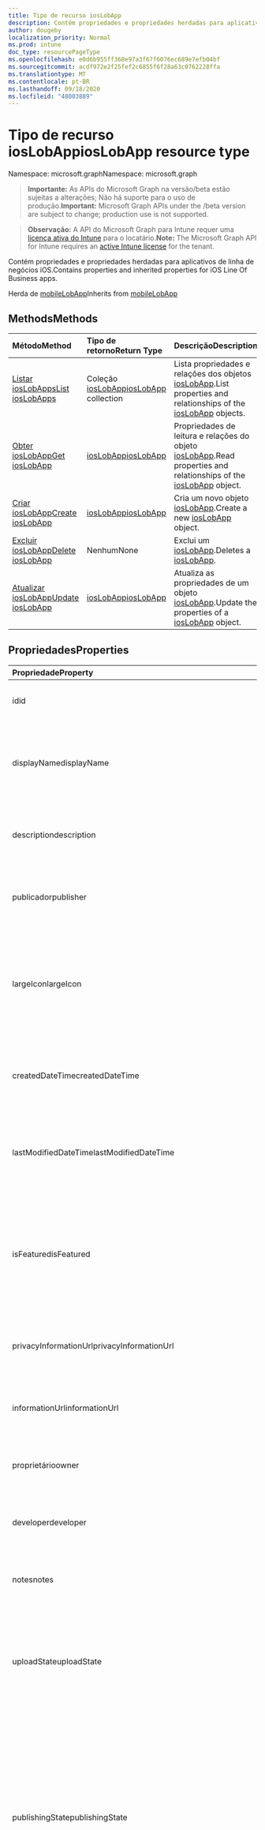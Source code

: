 ```yaml
---
title: Tipo de recurso iosLobApp
description: Contém propriedades e propriedades herdadas para aplicativos de linha de negócios iOS.
author: dougeby
localization_priority: Normal
ms.prod: intune
doc_type: resourcePageType
ms.openlocfilehash: e0d6b955ff368e97a3f67f6076ec689e7efb04bf
ms.sourcegitcommit: acdf972e2f25fef2c6855f6f28a63c0762228ffa
ms.translationtype: MT
ms.contentlocale: pt-BR
ms.lasthandoff: 09/18/2020
ms.locfileid: "48003889"
---
```

# <a name="ioslobapp-resource-type"></a><span data-ttu-id="9aefa-103">Tipo de recurso iosLobApp</span><span class="sxs-lookup"><span data-stu-id="9aefa-103">iosLobApp resource type</span></span>

<span data-ttu-id="9aefa-104">Namespace: microsoft.graph</span><span class="sxs-lookup"><span data-stu-id="9aefa-104">Namespace: microsoft.graph</span></span>

> <span data-ttu-id="9aefa-105">**Importante:** As APIs do Microsoft Graph na versão/beta estão sujeitas a alterações; Não há suporte para o uso de produção.</span><span class="sxs-lookup"><span data-stu-id="9aefa-105">**Important:** Microsoft Graph APIs under the /beta version are subject to change; production use is not supported.</span></span>

> <span data-ttu-id="9aefa-106">**Observação:** A API do Microsoft Graph para Intune requer uma [licença ativa do Intune](https://go.microsoft.com/fwlink/?linkid=839381) para o locatário.</span><span class="sxs-lookup"><span data-stu-id="9aefa-106">**Note:** The Microsoft Graph API for Intune requires an [active Intune license](https://go.microsoft.com/fwlink/?linkid=839381) for the tenant.</span></span>

<span data-ttu-id="9aefa-107">Contém propriedades e propriedades herdadas para aplicativos de linha de negócios iOS.</span><span class="sxs-lookup"><span data-stu-id="9aefa-107">Contains properties and inherited properties for iOS Line Of Business apps.</span></span>


<span data-ttu-id="9aefa-108">Herda de [mobileLobApp](../resources/intune-apps-mobilelobapp.md)</span><span class="sxs-lookup"><span data-stu-id="9aefa-108">Inherits from [mobileLobApp](../resources/intune-apps-mobilelobapp.md)</span></span>

## <a name="methods"></a><span data-ttu-id="9aefa-109">Methods</span><span class="sxs-lookup"><span data-stu-id="9aefa-109">Methods</span></span>
|<span data-ttu-id="9aefa-110">Método</span><span class="sxs-lookup"><span data-stu-id="9aefa-110">Method</span></span>|<span data-ttu-id="9aefa-111">Tipo de retorno</span><span class="sxs-lookup"><span data-stu-id="9aefa-111">Return Type</span></span>|<span data-ttu-id="9aefa-112">Descrição</span><span class="sxs-lookup"><span data-stu-id="9aefa-112">Description</span></span>|
|:---|:---|:---|
|[<span data-ttu-id="9aefa-113">Listar iosLobApps</span><span class="sxs-lookup"><span data-stu-id="9aefa-113">List iosLobApps</span></span>](../api/intune-apps-ioslobapp-list.md)|<span data-ttu-id="9aefa-114">Coleção [iosLobApp](../resources/intune-apps-ioslobapp.md)</span><span class="sxs-lookup"><span data-stu-id="9aefa-114">[iosLobApp](../resources/intune-apps-ioslobapp.md) collection</span></span>|<span data-ttu-id="9aefa-115">Lista propriedades e relações dos objetos [iosLobApp](../resources/intune-apps-ioslobapp.md).</span><span class="sxs-lookup"><span data-stu-id="9aefa-115">List properties and relationships of the [iosLobApp](../resources/intune-apps-ioslobapp.md) objects.</span></span>|
|[<span data-ttu-id="9aefa-116">Obter iosLobApp</span><span class="sxs-lookup"><span data-stu-id="9aefa-116">Get iosLobApp</span></span>](../api/intune-apps-ioslobapp-get.md)|[<span data-ttu-id="9aefa-117">iosLobApp</span><span class="sxs-lookup"><span data-stu-id="9aefa-117">iosLobApp</span></span>](../resources/intune-apps-ioslobapp.md)|<span data-ttu-id="9aefa-118">Propriedades de leitura e relações do objeto [iosLobApp](../resources/intune-apps-ioslobapp.md).</span><span class="sxs-lookup"><span data-stu-id="9aefa-118">Read properties and relationships of the [iosLobApp](../resources/intune-apps-ioslobapp.md) object.</span></span>|
|[<span data-ttu-id="9aefa-119">Criar iosLobApp</span><span class="sxs-lookup"><span data-stu-id="9aefa-119">Create iosLobApp</span></span>](../api/intune-apps-ioslobapp-create.md)|[<span data-ttu-id="9aefa-120">iosLobApp</span><span class="sxs-lookup"><span data-stu-id="9aefa-120">iosLobApp</span></span>](../resources/intune-apps-ioslobapp.md)|<span data-ttu-id="9aefa-121">Cria um novo objeto [iosLobApp](../resources/intune-apps-ioslobapp.md).</span><span class="sxs-lookup"><span data-stu-id="9aefa-121">Create a new [iosLobApp](../resources/intune-apps-ioslobapp.md) object.</span></span>|
|[<span data-ttu-id="9aefa-122">Excluir iosLobApp</span><span class="sxs-lookup"><span data-stu-id="9aefa-122">Delete iosLobApp</span></span>](../api/intune-apps-ioslobapp-delete.md)|<span data-ttu-id="9aefa-123">Nenhum</span><span class="sxs-lookup"><span data-stu-id="9aefa-123">None</span></span>|<span data-ttu-id="9aefa-124">Exclui um [iosLobApp](../resources/intune-apps-ioslobapp.md).</span><span class="sxs-lookup"><span data-stu-id="9aefa-124">Deletes a [iosLobApp](../resources/intune-apps-ioslobapp.md).</span></span>|
|[<span data-ttu-id="9aefa-125">Atualizar iosLobApp</span><span class="sxs-lookup"><span data-stu-id="9aefa-125">Update iosLobApp</span></span>](../api/intune-apps-ioslobapp-update.md)|[<span data-ttu-id="9aefa-126">iosLobApp</span><span class="sxs-lookup"><span data-stu-id="9aefa-126">iosLobApp</span></span>](../resources/intune-apps-ioslobapp.md)|<span data-ttu-id="9aefa-127">Atualiza as propriedades de um objeto [iosLobApp](../resources/intune-apps-ioslobapp.md).</span><span class="sxs-lookup"><span data-stu-id="9aefa-127">Update the properties of a [iosLobApp](../resources/intune-apps-ioslobapp.md) object.</span></span>|

## <a name="properties"></a><span data-ttu-id="9aefa-128">Propriedades</span><span class="sxs-lookup"><span data-stu-id="9aefa-128">Properties</span></span>
|<span data-ttu-id="9aefa-129">Propriedade</span><span class="sxs-lookup"><span data-stu-id="9aefa-129">Property</span></span>|<span data-ttu-id="9aefa-130">Tipo</span><span class="sxs-lookup"><span data-stu-id="9aefa-130">Type</span></span>|<span data-ttu-id="9aefa-131">Descrição</span><span class="sxs-lookup"><span data-stu-id="9aefa-131">Description</span></span>|
|:---|:---|:---|
|<span data-ttu-id="9aefa-132">id</span><span class="sxs-lookup"><span data-stu-id="9aefa-132">id</span></span>|<span data-ttu-id="9aefa-133">String</span><span class="sxs-lookup"><span data-stu-id="9aefa-133">String</span></span>|<span data-ttu-id="9aefa-134">Chave da entidade.</span><span class="sxs-lookup"><span data-stu-id="9aefa-134">Key of the entity.</span></span> <span data-ttu-id="9aefa-135">Herdado de [mobileApp](../resources/intune-shared-mobileapp.md)</span><span class="sxs-lookup"><span data-stu-id="9aefa-135">Inherited from [mobileApp](../resources/intune-shared-mobileapp.md)</span></span>|
|<span data-ttu-id="9aefa-136">displayName</span><span class="sxs-lookup"><span data-stu-id="9aefa-136">displayName</span></span>|<span data-ttu-id="9aefa-137">String</span><span class="sxs-lookup"><span data-stu-id="9aefa-137">String</span></span>|<span data-ttu-id="9aefa-138">O título do aplicativo importado ou definido pelo administrador.</span><span class="sxs-lookup"><span data-stu-id="9aefa-138">The admin provided or imported title of the app.</span></span> <span data-ttu-id="9aefa-139">Herdado de [mobileApp](../resources/intune-shared-mobileapp.md)</span><span class="sxs-lookup"><span data-stu-id="9aefa-139">Inherited from [mobileApp](../resources/intune-shared-mobileapp.md)</span></span>|
|<span data-ttu-id="9aefa-140">description</span><span class="sxs-lookup"><span data-stu-id="9aefa-140">description</span></span>|<span data-ttu-id="9aefa-141">String</span><span class="sxs-lookup"><span data-stu-id="9aefa-141">String</span></span>|<span data-ttu-id="9aefa-142">A descrição do aplicativo.</span><span class="sxs-lookup"><span data-stu-id="9aefa-142">The description of the app.</span></span> <span data-ttu-id="9aefa-143">Herdado de [mobileApp](../resources/intune-shared-mobileapp.md)</span><span class="sxs-lookup"><span data-stu-id="9aefa-143">Inherited from [mobileApp](../resources/intune-shared-mobileapp.md)</span></span>|
|<span data-ttu-id="9aefa-144">publicador</span><span class="sxs-lookup"><span data-stu-id="9aefa-144">publisher</span></span>|<span data-ttu-id="9aefa-145">String</span><span class="sxs-lookup"><span data-stu-id="9aefa-145">String</span></span>|<span data-ttu-id="9aefa-146">O publicador do aplicativo.</span><span class="sxs-lookup"><span data-stu-id="9aefa-146">The publisher of the app.</span></span> <span data-ttu-id="9aefa-147">Herdado de [mobileApp](../resources/intune-shared-mobileapp.md)</span><span class="sxs-lookup"><span data-stu-id="9aefa-147">Inherited from [mobileApp](../resources/intune-shared-mobileapp.md)</span></span>|
|<span data-ttu-id="9aefa-148">largeIcon</span><span class="sxs-lookup"><span data-stu-id="9aefa-148">largeIcon</span></span>|[<span data-ttu-id="9aefa-149">mimeContent</span><span class="sxs-lookup"><span data-stu-id="9aefa-149">mimeContent</span></span>](../resources/intune-shared-mimecontent.md)|<span data-ttu-id="9aefa-150">O ícone grande, a ser exibido nos detalhes do aplicativo e usado para o carregamento do ícone.</span><span class="sxs-lookup"><span data-stu-id="9aefa-150">The large icon, to be displayed in the app details and used for upload of the icon.</span></span> <span data-ttu-id="9aefa-151">Herdado de [mobileApp](../resources/intune-shared-mobileapp.md)</span><span class="sxs-lookup"><span data-stu-id="9aefa-151">Inherited from [mobileApp](../resources/intune-shared-mobileapp.md)</span></span>|
|<span data-ttu-id="9aefa-152">createdDateTime</span><span class="sxs-lookup"><span data-stu-id="9aefa-152">createdDateTime</span></span>|<span data-ttu-id="9aefa-153">DateTimeOffset</span><span class="sxs-lookup"><span data-stu-id="9aefa-153">DateTimeOffset</span></span>|<span data-ttu-id="9aefa-154">A data e a hora da criação do aplicativo.</span><span class="sxs-lookup"><span data-stu-id="9aefa-154">The date and time the app was created.</span></span> <span data-ttu-id="9aefa-155">Herdado de [mobileApp](../resources/intune-shared-mobileapp.md)</span><span class="sxs-lookup"><span data-stu-id="9aefa-155">Inherited from [mobileApp](../resources/intune-shared-mobileapp.md)</span></span>|
|<span data-ttu-id="9aefa-156">lastModifiedDateTime</span><span class="sxs-lookup"><span data-stu-id="9aefa-156">lastModifiedDateTime</span></span>|<span data-ttu-id="9aefa-157">DateTimeOffset</span><span class="sxs-lookup"><span data-stu-id="9aefa-157">DateTimeOffset</span></span>|<span data-ttu-id="9aefa-158">A data e a hora que o aplicativo foi modificado pela última vez.</span><span class="sxs-lookup"><span data-stu-id="9aefa-158">The date and time the app was last modified.</span></span> <span data-ttu-id="9aefa-159">Herdado de [mobileApp](../resources/intune-shared-mobileapp.md)</span><span class="sxs-lookup"><span data-stu-id="9aefa-159">Inherited from [mobileApp](../resources/intune-shared-mobileapp.md)</span></span>|
|<span data-ttu-id="9aefa-160">isFeatured</span><span class="sxs-lookup"><span data-stu-id="9aefa-160">isFeatured</span></span>|<span data-ttu-id="9aefa-161">Boolean</span><span class="sxs-lookup"><span data-stu-id="9aefa-161">Boolean</span></span>|<span data-ttu-id="9aefa-162">O valor que indica se o aplicativo está marcado como em destaque pelo administrador. Herdado de [mobileApp](../resources/intune-shared-mobileapp.md)</span><span class="sxs-lookup"><span data-stu-id="9aefa-162">The value indicating whether the app is marked as featured by the admin. Inherited from [mobileApp](../resources/intune-shared-mobileapp.md)</span></span>|
|<span data-ttu-id="9aefa-163">privacyInformationUrl</span><span class="sxs-lookup"><span data-stu-id="9aefa-163">privacyInformationUrl</span></span>|<span data-ttu-id="9aefa-164">String</span><span class="sxs-lookup"><span data-stu-id="9aefa-164">String</span></span>|<span data-ttu-id="9aefa-165">A URL da declaração de privacidade.</span><span class="sxs-lookup"><span data-stu-id="9aefa-165">The privacy statement Url.</span></span> <span data-ttu-id="9aefa-166">Herdado de [mobileApp](../resources/intune-shared-mobileapp.md)</span><span class="sxs-lookup"><span data-stu-id="9aefa-166">Inherited from [mobileApp](../resources/intune-shared-mobileapp.md)</span></span>|
|<span data-ttu-id="9aefa-167">informationUrl</span><span class="sxs-lookup"><span data-stu-id="9aefa-167">informationUrl</span></span>|<span data-ttu-id="9aefa-168">String</span><span class="sxs-lookup"><span data-stu-id="9aefa-168">String</span></span>|<span data-ttu-id="9aefa-169">A URL de informações adicionais.</span><span class="sxs-lookup"><span data-stu-id="9aefa-169">The more information Url.</span></span> <span data-ttu-id="9aefa-170">Herdado de [mobileApp](../resources/intune-shared-mobileapp.md)</span><span class="sxs-lookup"><span data-stu-id="9aefa-170">Inherited from [mobileApp](../resources/intune-shared-mobileapp.md)</span></span>|
|<span data-ttu-id="9aefa-171">proprietário</span><span class="sxs-lookup"><span data-stu-id="9aefa-171">owner</span></span>|<span data-ttu-id="9aefa-172">String</span><span class="sxs-lookup"><span data-stu-id="9aefa-172">String</span></span>|<span data-ttu-id="9aefa-173">O proprietário do conteúdo.</span><span class="sxs-lookup"><span data-stu-id="9aefa-173">The owner of the app.</span></span> <span data-ttu-id="9aefa-174">Herdado de [mobileApp](../resources/intune-shared-mobileapp.md)</span><span class="sxs-lookup"><span data-stu-id="9aefa-174">Inherited from [mobileApp](../resources/intune-shared-mobileapp.md)</span></span>|
|<span data-ttu-id="9aefa-175">developer</span><span class="sxs-lookup"><span data-stu-id="9aefa-175">developer</span></span>|<span data-ttu-id="9aefa-176">String</span><span class="sxs-lookup"><span data-stu-id="9aefa-176">String</span></span>|<span data-ttu-id="9aefa-177">O desenvolvedor do aplicativo.</span><span class="sxs-lookup"><span data-stu-id="9aefa-177">The developer of the app.</span></span> <span data-ttu-id="9aefa-178">Herdado de [mobileApp](../resources/intune-shared-mobileapp.md)</span><span class="sxs-lookup"><span data-stu-id="9aefa-178">Inherited from [mobileApp](../resources/intune-shared-mobileapp.md)</span></span>|
|<span data-ttu-id="9aefa-179">notes</span><span class="sxs-lookup"><span data-stu-id="9aefa-179">notes</span></span>|<span data-ttu-id="9aefa-180">String</span><span class="sxs-lookup"><span data-stu-id="9aefa-180">String</span></span>|<span data-ttu-id="9aefa-181">Anotações do aplicativo.</span><span class="sxs-lookup"><span data-stu-id="9aefa-181">Notes for the app.</span></span> <span data-ttu-id="9aefa-182">Herdado de [mobileApp](../resources/intune-shared-mobileapp.md)</span><span class="sxs-lookup"><span data-stu-id="9aefa-182">Inherited from [mobileApp](../resources/intune-shared-mobileapp.md)</span></span>|
|<span data-ttu-id="9aefa-183">uploadState</span><span class="sxs-lookup"><span data-stu-id="9aefa-183">uploadState</span></span>|<span data-ttu-id="9aefa-184">Int32</span><span class="sxs-lookup"><span data-stu-id="9aefa-184">Int32</span></span>|<span data-ttu-id="9aefa-185">O estado de upload.</span><span class="sxs-lookup"><span data-stu-id="9aefa-185">The upload state.</span></span> <span data-ttu-id="9aefa-186">Os valores possíveis são: 0- `Not Ready` , 1- `Ready` , 2- `Processing` .</span><span class="sxs-lookup"><span data-stu-id="9aefa-186">Possible values are: 0 - `Not Ready`, 1 - `Ready`, 2 - `Processing`.</span></span> <span data-ttu-id="9aefa-187">Herdado de [mobileApp](../resources/intune-shared-mobileapp.md)</span><span class="sxs-lookup"><span data-stu-id="9aefa-187">Inherited from [mobileApp](../resources/intune-shared-mobileapp.md)</span></span>|
|<span data-ttu-id="9aefa-188">publishingState</span><span class="sxs-lookup"><span data-stu-id="9aefa-188">publishingState</span></span>|[<span data-ttu-id="9aefa-189">mobileAppPublishingState</span><span class="sxs-lookup"><span data-stu-id="9aefa-189">mobileAppPublishingState</span></span>](../resources/intune-apps-mobileapppublishingstate.md)|<span data-ttu-id="9aefa-190">O estado de publicação do aplicativo.</span><span class="sxs-lookup"><span data-stu-id="9aefa-190">The publishing state for the app.</span></span> <span data-ttu-id="9aefa-191">O aplicativo não pode ser assinado, a menos que ele seja publicado.</span><span class="sxs-lookup"><span data-stu-id="9aefa-191">The app cannot be assigned unless the app is published.</span></span> <span data-ttu-id="9aefa-192">Herdado de [mobileApp](../resources/intune-shared-mobileapp.md).</span><span class="sxs-lookup"><span data-stu-id="9aefa-192">Inherited from [mobileApp](../resources/intune-shared-mobileapp.md).</span></span> <span data-ttu-id="9aefa-193">Os valores possíveis são: `notPublished`, `processing`, `published`.</span><span class="sxs-lookup"><span data-stu-id="9aefa-193">Possible values are: `notPublished`, `processing`, `published`.</span></span>|
|<span data-ttu-id="9aefa-194">isAssigned</span><span class="sxs-lookup"><span data-stu-id="9aefa-194">isAssigned</span></span>|<span data-ttu-id="9aefa-195">Boolean</span><span class="sxs-lookup"><span data-stu-id="9aefa-195">Boolean</span></span>|<span data-ttu-id="9aefa-196">O valor que indica se o aplicativo é atribuído a pelo menos um grupo.</span><span class="sxs-lookup"><span data-stu-id="9aefa-196">The value indicating whether the app is assigned to at least one group.</span></span> <span data-ttu-id="9aefa-197">Herdado de [mobileApp](../resources/intune-shared-mobileapp.md)</span><span class="sxs-lookup"><span data-stu-id="9aefa-197">Inherited from [mobileApp](../resources/intune-shared-mobileapp.md)</span></span>|
|<span data-ttu-id="9aefa-198">roleScopeTagIds</span><span class="sxs-lookup"><span data-stu-id="9aefa-198">roleScopeTagIds</span></span>|<span data-ttu-id="9aefa-199">Coleção de cadeias de caracteres</span><span class="sxs-lookup"><span data-stu-id="9aefa-199">String collection</span></span>|<span data-ttu-id="9aefa-200">Lista de IDs de marca de escopo para este aplicativo móvel.</span><span class="sxs-lookup"><span data-stu-id="9aefa-200">List of scope tag ids for this mobile app.</span></span> <span data-ttu-id="9aefa-201">Herdado de [mobileApp](../resources/intune-shared-mobileapp.md)</span><span class="sxs-lookup"><span data-stu-id="9aefa-201">Inherited from [mobileApp](../resources/intune-shared-mobileapp.md)</span></span>|
|<span data-ttu-id="9aefa-202">dependentAppCount</span><span class="sxs-lookup"><span data-stu-id="9aefa-202">dependentAppCount</span></span>|<span data-ttu-id="9aefa-203">Int32</span><span class="sxs-lookup"><span data-stu-id="9aefa-203">Int32</span></span>|<span data-ttu-id="9aefa-204">O número total de dependências do aplicativo filho.</span><span class="sxs-lookup"><span data-stu-id="9aefa-204">The total number of dependencies the child app has.</span></span> <span data-ttu-id="9aefa-205">Herdado de [mobileApp](../resources/intune-shared-mobileapp.md)</span><span class="sxs-lookup"><span data-stu-id="9aefa-205">Inherited from [mobileApp](../resources/intune-shared-mobileapp.md)</span></span>|
|<span data-ttu-id="9aefa-206">supersedingAppCount</span><span class="sxs-lookup"><span data-stu-id="9aefa-206">supersedingAppCount</span></span>|<span data-ttu-id="9aefa-207">Int32</span><span class="sxs-lookup"><span data-stu-id="9aefa-207">Int32</span></span>|<span data-ttu-id="9aefa-208">O número total de aplicativos que este aplicativo substitui direta ou indiretamente.</span><span class="sxs-lookup"><span data-stu-id="9aefa-208">The total number of apps this app directly or indirectly supersedes.</span></span> <span data-ttu-id="9aefa-209">Herdado de [mobileApp](../resources/intune-shared-mobileapp.md)</span><span class="sxs-lookup"><span data-stu-id="9aefa-209">Inherited from [mobileApp](../resources/intune-shared-mobileapp.md)</span></span>|
|<span data-ttu-id="9aefa-210">supersededAppCount</span><span class="sxs-lookup"><span data-stu-id="9aefa-210">supersededAppCount</span></span>|<span data-ttu-id="9aefa-211">Int32</span><span class="sxs-lookup"><span data-stu-id="9aefa-211">Int32</span></span>|<span data-ttu-id="9aefa-212">O número total de aplicativos que este aplicativo está substituindo direta ou indiretamente por.</span><span class="sxs-lookup"><span data-stu-id="9aefa-212">The total number of apps this app is directly or indirectly superseded by.</span></span> <span data-ttu-id="9aefa-213">Herdado de [mobileApp](../resources/intune-shared-mobileapp.md)</span><span class="sxs-lookup"><span data-stu-id="9aefa-213">Inherited from [mobileApp](../resources/intune-shared-mobileapp.md)</span></span>|
|<span data-ttu-id="9aefa-214">committedContentVersion</span><span class="sxs-lookup"><span data-stu-id="9aefa-214">committedContentVersion</span></span>|<span data-ttu-id="9aefa-215">String</span><span class="sxs-lookup"><span data-stu-id="9aefa-215">String</span></span>|<span data-ttu-id="9aefa-216">A versão do conteúdo interno confirmado.</span><span class="sxs-lookup"><span data-stu-id="9aefa-216">The internal committed content version.</span></span> <span data-ttu-id="9aefa-217">Herdado de [mobileLobApp](../resources/intune-apps-mobilelobapp.md)</span><span class="sxs-lookup"><span data-stu-id="9aefa-217">Inherited from [mobileLobApp](../resources/intune-apps-mobilelobapp.md)</span></span>|
|<span data-ttu-id="9aefa-218">fileName</span><span class="sxs-lookup"><span data-stu-id="9aefa-218">fileName</span></span>|<span data-ttu-id="9aefa-219">String</span><span class="sxs-lookup"><span data-stu-id="9aefa-219">String</span></span>|<span data-ttu-id="9aefa-220">O nome do arquivo do aplicativo Lob principal.</span><span class="sxs-lookup"><span data-stu-id="9aefa-220">The name of the main Lob application file.</span></span> <span data-ttu-id="9aefa-221">Herdado de [mobileLobApp](../resources/intune-apps-mobilelobapp.md)</span><span class="sxs-lookup"><span data-stu-id="9aefa-221">Inherited from [mobileLobApp](../resources/intune-apps-mobilelobapp.md)</span></span>|
|<span data-ttu-id="9aefa-222">size</span><span class="sxs-lookup"><span data-stu-id="9aefa-222">size</span></span>|<span data-ttu-id="9aefa-223">Int64</span><span class="sxs-lookup"><span data-stu-id="9aefa-223">Int64</span></span>|<span data-ttu-id="9aefa-224">O tamanho total, incluindo todos os arquivos carregados.</span><span class="sxs-lookup"><span data-stu-id="9aefa-224">The total size, including all uploaded files.</span></span> <span data-ttu-id="9aefa-225">Herdado de [mobileLobApp](../resources/intune-apps-mobilelobapp.md)</span><span class="sxs-lookup"><span data-stu-id="9aefa-225">Inherited from [mobileLobApp](../resources/intune-apps-mobilelobapp.md)</span></span>|
|<span data-ttu-id="9aefa-226">bundleId</span><span class="sxs-lookup"><span data-stu-id="9aefa-226">bundleId</span></span>|<span data-ttu-id="9aefa-227">String</span><span class="sxs-lookup"><span data-stu-id="9aefa-227">String</span></span>|<span data-ttu-id="9aefa-228">O Nome da Identidade.</span><span class="sxs-lookup"><span data-stu-id="9aefa-228">The Identity Name.</span></span>|
|<span data-ttu-id="9aefa-229">applicableDeviceType</span><span class="sxs-lookup"><span data-stu-id="9aefa-229">applicableDeviceType</span></span>|[<span data-ttu-id="9aefa-230">iosDeviceType</span><span class="sxs-lookup"><span data-stu-id="9aefa-230">iosDeviceType</span></span>](../resources/intune-apps-iosdevicetype.md)|<span data-ttu-id="9aefa-231">A arquitetura do iOS na qual esse aplicativo pode ser executado.</span><span class="sxs-lookup"><span data-stu-id="9aefa-231">The iOS architecture for which this app can run on.</span></span>|
|<span data-ttu-id="9aefa-232">minimumSupportedOperatingSystem</span><span class="sxs-lookup"><span data-stu-id="9aefa-232">minimumSupportedOperatingSystem</span></span>|[<span data-ttu-id="9aefa-233">iosMinimumOperatingSystem</span><span class="sxs-lookup"><span data-stu-id="9aefa-233">iosMinimumOperatingSystem</span></span>](../resources/intune-apps-iosminimumoperatingsystem.md)|<span data-ttu-id="9aefa-234">O valor do sistema de operacional mínimo aplicável.</span><span class="sxs-lookup"><span data-stu-id="9aefa-234">The value for the minimum applicable operating system.</span></span>|
|<span data-ttu-id="9aefa-235">expirationDateTime</span><span class="sxs-lookup"><span data-stu-id="9aefa-235">expirationDateTime</span></span>|<span data-ttu-id="9aefa-236">DateTimeOffset</span><span class="sxs-lookup"><span data-stu-id="9aefa-236">DateTimeOffset</span></span>|<span data-ttu-id="9aefa-237">O tempo de expiração.</span><span class="sxs-lookup"><span data-stu-id="9aefa-237">The expiration time.</span></span>|
|<span data-ttu-id="9aefa-238">versionNumber</span><span class="sxs-lookup"><span data-stu-id="9aefa-238">versionNumber</span></span>|<span data-ttu-id="9aefa-239">Cadeia de caracteres</span><span class="sxs-lookup"><span data-stu-id="9aefa-239">String</span></span>|<span data-ttu-id="9aefa-240">O número de versão do aplicativo de Linha de Negócios (LoB) iOS.</span><span class="sxs-lookup"><span data-stu-id="9aefa-240">The version number of iOS Line of Business (LoB) app.</span></span>|
|<span data-ttu-id="9aefa-241">buildNumber</span><span class="sxs-lookup"><span data-stu-id="9aefa-241">buildNumber</span></span>|<span data-ttu-id="9aefa-242">Cadeia de caracteres</span><span class="sxs-lookup"><span data-stu-id="9aefa-242">String</span></span>|<span data-ttu-id="9aefa-243">O número de build do aplicativo de Linha de Negócios (LoB) iOS.</span><span class="sxs-lookup"><span data-stu-id="9aefa-243">The build number of iOS Line of Business (LoB) app.</span></span>|
|<span data-ttu-id="9aefa-244">identityVersion</span><span class="sxs-lookup"><span data-stu-id="9aefa-244">identityVersion</span></span>|<span data-ttu-id="9aefa-245">String</span><span class="sxs-lookup"><span data-stu-id="9aefa-245">String</span></span>|<span data-ttu-id="9aefa-246">A versão da identidade.</span><span class="sxs-lookup"><span data-stu-id="9aefa-246">The identity version.</span></span>|

## <a name="relationships"></a><span data-ttu-id="9aefa-247">Relações</span><span class="sxs-lookup"><span data-stu-id="9aefa-247">Relationships</span></span>
|<span data-ttu-id="9aefa-248">Relação</span><span class="sxs-lookup"><span data-stu-id="9aefa-248">Relationship</span></span>|<span data-ttu-id="9aefa-249">Tipo</span><span class="sxs-lookup"><span data-stu-id="9aefa-249">Type</span></span>|<span data-ttu-id="9aefa-250">Descrição</span><span class="sxs-lookup"><span data-stu-id="9aefa-250">Description</span></span>|
|:---|:---|:---|
|<span data-ttu-id="9aefa-251">categories</span><span class="sxs-lookup"><span data-stu-id="9aefa-251">categories</span></span>|<span data-ttu-id="9aefa-252">Coleção [mobileAppCategory](../resources/intune-apps-mobileappcategory.md)</span><span class="sxs-lookup"><span data-stu-id="9aefa-252">[mobileAppCategory](../resources/intune-apps-mobileappcategory.md) collection</span></span>|<span data-ttu-id="9aefa-253">A lista de categorias para este aplicativo.</span><span class="sxs-lookup"><span data-stu-id="9aefa-253">The list of categories for this app.</span></span> <span data-ttu-id="9aefa-254">Herdado de [mobileApp](../resources/intune-shared-mobileapp.md)</span><span class="sxs-lookup"><span data-stu-id="9aefa-254">Inherited from [mobileApp](../resources/intune-shared-mobileapp.md)</span></span>|
|<span data-ttu-id="9aefa-255">assignments</span><span class="sxs-lookup"><span data-stu-id="9aefa-255">assignments</span></span>|<span data-ttu-id="9aefa-256">Coleção [mobileAppAssignment](../resources/intune-apps-mobileappassignment.md)</span><span class="sxs-lookup"><span data-stu-id="9aefa-256">[mobileAppAssignment](../resources/intune-apps-mobileappassignment.md) collection</span></span>|<span data-ttu-id="9aefa-257">A lista de atribuições de grupo para esse aplicativo móvel.</span><span class="sxs-lookup"><span data-stu-id="9aefa-257">The list of group assignments for this mobile app.</span></span> <span data-ttu-id="9aefa-258">Herdado de [mobileApp](../resources/intune-shared-mobileapp.md)</span><span class="sxs-lookup"><span data-stu-id="9aefa-258">Inherited from [mobileApp](../resources/intune-shared-mobileapp.md)</span></span>|
|<span data-ttu-id="9aefa-259">installSummary</span><span class="sxs-lookup"><span data-stu-id="9aefa-259">installSummary</span></span>|[<span data-ttu-id="9aefa-260">mobileAppInstallSummary</span><span class="sxs-lookup"><span data-stu-id="9aefa-260">mobileAppInstallSummary</span></span>](../resources/intune-apps-mobileappinstallsummary.md)|<span data-ttu-id="9aefa-261">Resumo de instalação do aplicativo móvel.</span><span class="sxs-lookup"><span data-stu-id="9aefa-261">Mobile App Install Summary.</span></span> <span data-ttu-id="9aefa-262">Herdado de [mobileApp](../resources/intune-shared-mobileapp.md)</span><span class="sxs-lookup"><span data-stu-id="9aefa-262">Inherited from [mobileApp](../resources/intune-shared-mobileapp.md)</span></span>|
|<span data-ttu-id="9aefa-263">deviceStatuses</span><span class="sxs-lookup"><span data-stu-id="9aefa-263">deviceStatuses</span></span>|<span data-ttu-id="9aefa-264">coleção [mobileAppInstallStatus](../resources/intune-apps-mobileappinstallstatus.md)</span><span class="sxs-lookup"><span data-stu-id="9aefa-264">[mobileAppInstallStatus](../resources/intune-apps-mobileappinstallstatus.md) collection</span></span>|<span data-ttu-id="9aefa-265">A lista de Estados de instalação para este aplicativo móvel.</span><span class="sxs-lookup"><span data-stu-id="9aefa-265">The list of installation states for this mobile app.</span></span> <span data-ttu-id="9aefa-266">Herdado de [mobileApp](../resources/intune-shared-mobileapp.md)</span><span class="sxs-lookup"><span data-stu-id="9aefa-266">Inherited from [mobileApp](../resources/intune-shared-mobileapp.md)</span></span>|
|<span data-ttu-id="9aefa-267">userStatuses</span><span class="sxs-lookup"><span data-stu-id="9aefa-267">userStatuses</span></span>|<span data-ttu-id="9aefa-268">coleção [userAppInstallStatus](../resources/intune-apps-userappinstallstatus.md)</span><span class="sxs-lookup"><span data-stu-id="9aefa-268">[userAppInstallStatus](../resources/intune-apps-userappinstallstatus.md) collection</span></span>|<span data-ttu-id="9aefa-269">A lista de Estados de instalação para este aplicativo móvel.</span><span class="sxs-lookup"><span data-stu-id="9aefa-269">The list of installation states for this mobile app.</span></span> <span data-ttu-id="9aefa-270">Herdado de [mobileApp](../resources/intune-shared-mobileapp.md)</span><span class="sxs-lookup"><span data-stu-id="9aefa-270">Inherited from [mobileApp](../resources/intune-shared-mobileapp.md)</span></span>|
|<span data-ttu-id="9aefa-271">relações</span><span class="sxs-lookup"><span data-stu-id="9aefa-271">relationships</span></span>|<span data-ttu-id="9aefa-272">coleção [mobileAppRelationship](../resources/intune-apps-mobileapprelationship.md)</span><span class="sxs-lookup"><span data-stu-id="9aefa-272">[mobileAppRelationship](../resources/intune-apps-mobileapprelationship.md) collection</span></span>|<span data-ttu-id="9aefa-273">O conjunto de relações diretas para este aplicativo.</span><span class="sxs-lookup"><span data-stu-id="9aefa-273">The set of direct relationships for this app.</span></span> <span data-ttu-id="9aefa-274">Herdado de [mobileApp](../resources/intune-shared-mobileapp.md)</span><span class="sxs-lookup"><span data-stu-id="9aefa-274">Inherited from [mobileApp](../resources/intune-shared-mobileapp.md)</span></span>|
|<span data-ttu-id="9aefa-275">contentVersions</span><span class="sxs-lookup"><span data-stu-id="9aefa-275">contentVersions</span></span>|<span data-ttu-id="9aefa-276">Coleção [mobileAppContent](../resources/intune-apps-mobileappcontent.md)</span><span class="sxs-lookup"><span data-stu-id="9aefa-276">[mobileAppContent](../resources/intune-apps-mobileappcontent.md) collection</span></span>|<span data-ttu-id="9aefa-277">A lista das versões de conteúdo deste aplicativo.</span><span class="sxs-lookup"><span data-stu-id="9aefa-277">The list of content versions for this app.</span></span> <span data-ttu-id="9aefa-278">Herdado de [mobileLobApp](../resources/intune-apps-mobilelobapp.md)</span><span class="sxs-lookup"><span data-stu-id="9aefa-278">Inherited from [mobileLobApp](../resources/intune-apps-mobilelobapp.md)</span></span>|

## <a name="json-representation"></a><span data-ttu-id="9aefa-279">Representação JSON</span><span class="sxs-lookup"><span data-stu-id="9aefa-279">JSON Representation</span></span>
<span data-ttu-id="9aefa-280">Veja a seguir uma representação JSON do recurso.</span><span class="sxs-lookup"><span data-stu-id="9aefa-280">Here is a JSON representation of the resource.</span></span>
<!-- {
  "blockType": "resource",
  "keyProperty": "id",
  "@odata.type": "microsoft.graph.iosLobApp"
}
-->
``` json
{
  "@odata.type": "#microsoft.graph.iosLobApp",
  "id": "String (identifier)",
  "displayName": "String",
  "description": "String",
  "publisher": "String",
  "largeIcon": {
    "@odata.type": "microsoft.graph.mimeContent",
    "type": "String",
    "value": "binary"
  },
  "createdDateTime": "String (timestamp)",
  "lastModifiedDateTime": "String (timestamp)",
  "isFeatured": true,
  "privacyInformationUrl": "String",
  "informationUrl": "String",
  "owner": "String",
  "developer": "String",
  "notes": "String",
  "uploadState": 1024,
  "publishingState": "String",
  "isAssigned": true,
  "roleScopeTagIds": [
    "String"
  ],
  "dependentAppCount": 1024,
  "supersedingAppCount": 1024,
  "supersededAppCount": 1024,
  "committedContentVersion": "String",
  "fileName": "String",
  "size": 1024,
  "bundleId": "String",
  "applicableDeviceType": {
    "@odata.type": "microsoft.graph.iosDeviceType",
    "iPad": true,
    "iPhoneAndIPod": true
  },
  "minimumSupportedOperatingSystem": {
    "@odata.type": "microsoft.graph.iosMinimumOperatingSystem",
    "v8_0": true,
    "v9_0": true,
    "v10_0": true,
    "v11_0": true,
    "v12_0": true,
    "v13_0": true
  },
  "expirationDateTime": "String (timestamp)",
  "versionNumber": "String",
  "buildNumber": "String",
  "identityVersion": "String"
}
```







